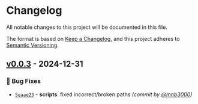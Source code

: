 # Changelog
All notable changes to this project will be documented in this file.

The format is based on [Keep a Changelog](https://keepachangelog.com/en/1.0.0/),
and this project adheres to [Semantic Versioning](https://semver.org/spec/v2.0.0.html).

## [v0.0.3] - 2024-12-31
### :bug: Bug Fixes
- [`5eaae23`](https://github.com/mnb3000/runpod-sdnext/commit/5eaae233820bef1900d0d90f6cfbb5031fbf0041) - **scripts**: fixed incorrect/broken paths *(commit by [@mnb3000](https://github.com/mnb3000))*

[v0.0.3]: https://github.com/mnb3000/runpod-sdnext/compare/v0.0.2...v0.0.3
